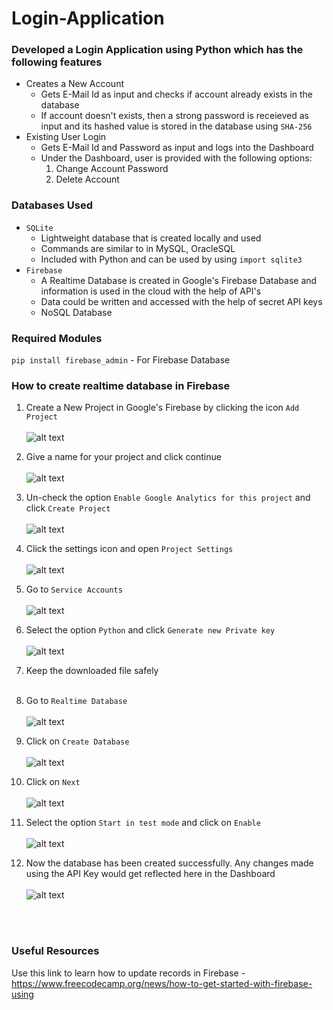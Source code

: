# Login-Application

### Developed a Login Application using Python which has the following features

* Creates a New Account
	- Gets E-Mail Id as input and checks if account already exists in the database
	- If account doesn't exists, then a strong password is receieved as input and its hashed value is stored in the database using `SHA-256`
* Existing User Login
	- Gets E-Mail Id and Password as input and logs into the Dashboard
	- Under the Dashboard, user is provided with the following options:
		1. Change Account Password
		2. Delete Account



### Databases Used

* `SQLite`
	- Lightweight database that is created locally and used
	- Commands are similar to in MySQL, OracleSQL
	- Included with Python and can be used by using `import sqlite3`
* `Firebase`
	- A Realtime Database is created in Google's Firebase Database and information is used in the cloud with the help of API's
	- Data could be written and accessed with the help of secret API keys
	- NoSQL Database


### Required Modules

`pip install firebase_admin` - For Firebase Database



### How to create realtime database in Firebase

1. Create a New Project in Google's Firebase by clicking the icon `Add Project`
<br></br>
![alt text](res/1.jpg)

2. Give a name for your project and click continue
<br></br>
![alt text](res/2.jpg)

3. Un-check the option `Enable Google Analytics for this project` and click `Create Project`
<br></br>
![alt text](res/3.jpg)

4. Click the settings icon and open `Project Settings`
<br></br>
![alt text](res/4.jpg)

5. Go to `Service Accounts`
<br></br>
![alt text](res/5.jpg)

6. Select the option `Python` and click `Generate new Private key`
<br></br>
![alt text](res/6.jpg)

7. Keep the downloaded file safely
<br></br>

8. Go to `Realtime Database`
<br></br>
![alt text](res/7.jpg)

9. Click on `Create Database`
<br></br>
![alt text](res/8.jpg)

10. Click on `Next`
<br></br>
![alt text](res/9.jpg)

11. Select the option `Start in test mode` and click on `Enable`
<br></br>
![alt text](res/10.jpg)

12. Now the database has been created successfully. Any changes made using the API Key would get reflected here in the Dashboard
<br></br>
![alt text](res/11.jpg)

<br>
<br>

### Useful Resources

Use this link to learn how to update records in Firebase - https://www.freecodecamp.org/news/how-to-get-started-with-firebase-using